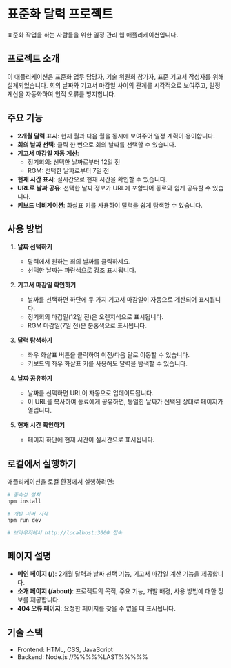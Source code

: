 # 표준화 달력 프로젝트

표준화 작업을 하는 사람들을 위한 일정 관리 웹 애플리케이션입니다.

## 프로젝트 소개

이 애플리케이션은 표준화 업무 담당자, 기술 위원회 참가자, 표준 기고서 작성자를 위해 설계되었습니다. 회의 날짜와 기고서 마감일 사이의 관계를 시각적으로 보여주고, 일정 계산을 자동화하여 인적 오류를 방지합니다.

## 주요 기능

- **2개월 달력 표시**: 현재 월과 다음 월을 동시에 보여주어 일정 계획이 용이합니다.
- **회의 날짜 선택**: 클릭 한 번으로 회의 날짜를 선택할 수 있습니다.
- **기고서 마감일 자동 계산**: 
  - 정기회의: 선택한 날짜로부터 12일 전
  - RGM: 선택한 날짜로부터 7일 전
- **현재 시간 표시**: 실시간으로 현재 시간을 확인할 수 있습니다.
- **URL로 날짜 공유**: 선택한 날짜 정보가 URL에 포함되어 동료와 쉽게 공유할 수 있습니다.
- **키보드 네비게이션**: 화살표 키를 사용하여 달력을 쉽게 탐색할 수 있습니다.

## 사용 방법

1. **날짜 선택하기**
   - 달력에서 원하는 회의 날짜를 클릭하세요.
   - 선택한 날짜는 파란색으로 강조 표시됩니다.

2. **기고서 마감일 확인하기**
   - 날짜를 선택하면 하단에 두 가지 기고서 마감일이 자동으로 계산되어 표시됩니다.
   - 정기회의 마감일(12일 전)은 오렌지색으로 표시됩니다.
   - RGM 마감일(7일 전)은 분홍색으로 표시됩니다.

3. **달력 탐색하기**
   - 좌우 화살표 버튼을 클릭하여 이전/다음 달로 이동할 수 있습니다.
   - 키보드의 좌우 화살표 키를 사용해도 달력을 탐색할 수 있습니다.

4. **날짜 공유하기**
   - 날짜를 선택하면 URL이 자동으로 업데이트됩니다.
   - 이 URL을 복사하여 동료에게 공유하면, 동일한 날짜가 선택된 상태로 페이지가 열립니다.

5. **현재 시간 확인하기**
   - 페이지 하단에 현재 시간이 실시간으로 표시됩니다.

## 로컬에서 실행하기

애플리케이션을 로컬 환경에서 실행하려면:

```bash
# 종속성 설치
npm install

# 개발 서버 시작
npm run dev

# 브라우저에서 http://localhost:3000 접속
```

## 페이지 설명

- **메인 페이지 (/)**: 2개월 달력과 날짜 선택 기능, 기고서 마감일 계산 기능을 제공합니다.
- **소개 페이지 (/about)**: 프로젝트의 목적, 주요 기능, 개발 배경, 사용 방법에 대한 정보를 제공합니다.
- **404 오류 페이지**: 요청한 페이지를 찾을 수 없을 때 표시됩니다.

## 기술 스택

- Frontend: HTML, CSS, JavaScript
- Backend: Node.js
//%%%%%LAST%%%%%